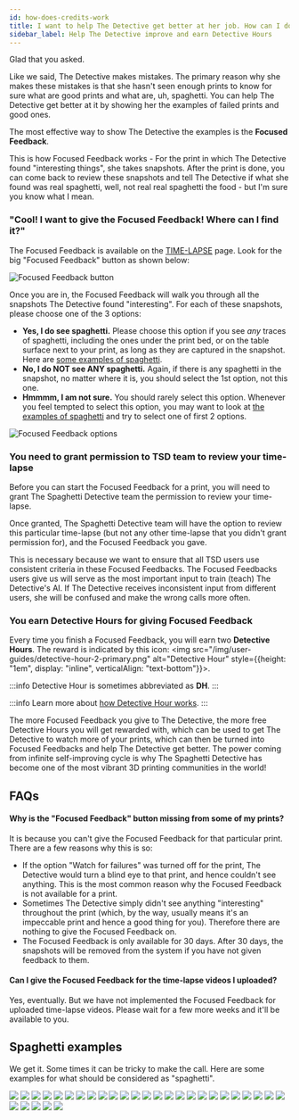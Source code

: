 ```yaml
---
id: how-does-credits-work
title: I want to help The Detective get better at her job. How can I do it?
sidebar_label: Help The Detective improve and earn Detective Hours
---
```


Glad that you asked.

Like we said, The Detective makes mistakes. The primary reason why she makes these mistakes is that she hasn't seen enough prints to know for sure what are good prints and what are, uh, spaghetti. You can help The Detective get better at it by showing her the examples of failed prints and good ones.

The most effective way to show The Detective the examples is the **Focused Feedback**.

This is how Focused Feedback works - For the print in which The Detective found "interesting things", she takes snapshots. After the print is done, you can come back to review these snapshots and tell The Detective if what she found was real spaghetti, well, not real real spaghetti the food - but I'm sure you know what I mean.


### "Cool! I want to give the Focused Feedback! Where can I find it?"

The Focused Feedback is available on the [TIME-LAPSE](https://app.thespaghettidetective.com/prints/) page. Look for the big "Focused Feedback" button as shown below:

![Focused Feedback button](/img/user-guides/focused-feedback-button.png)

Once you are in, the Focused Feedback will walk you through all the snapshots The Detective found "interesting". For each of these snapshots, please choose one of the 3 options:

* **Yes, I do see spaghetti.** Please choose this option if you see *any* traces of spaghetti, including the ones under the print bed, or on the table surface next to your print, as long as they are captured in the snapshot. Here are [some examples of spaghetti](#spaghetti-examples).
* **No, I do NOT see ANY spaghetti.** Again, if there is any spaghetti in the snapshot, no matter where it is, you should select the 1st option, not this one.
* **Hmmmm, I am not sure.** You should rarely select this option. Whenever you feel tempted to select this option, you may want to look at [the examples of spaghetti](#spaghetti-examples) and try to select one of first 2 options.

![Focused Feedback options](/img/user-guides/focused-feedback.png)

### You need to grant permission to TSD team to review your time-lapse

Before you can start the Focused Feedback for a print, you will need to grant The Spaghetti Detective team the permission to review your time-lapse.

Once granted, The Spaghetti Detective team will have the option to review this particular time-lapse (but not any other time-lapse that you didn't grant permission for), and the Focused Feedback you gave.

This is necessary because we want to ensure that all TSD users use consistent criteria in these Focused Feedbacks. The Focused Feedbacks users give us will serve as the most important input to train (teach) The Detective's AI. If The Detective receives inconsistent input from different users, she will be confused and make the wrong calls more often.

### You earn Detective Hours for giving Focused Feedback

Every time you finish a Focused Feedback, you will earn two **Detective Hours**. The reward is indicated by this icon:  <img src="/img/user-guides/detective-hour-2-primary.png" alt="Detective Hour" style={{height: "1em", display: "inline",  verticalAlign: "text-bottom"}}></img>.

:::info
Detective Hour is sometimes abbreviated as **DH**.
:::

:::info
Learn more about [how Detective Hour works](/docs/user-guides/how-does-detective-hour-work).
:::

The more Focused Feedback you give to The Detective, the more free Detective Hours you will get rewarded with, which can be used to get The Detective to watch more of your prints, which can then be turned into Focused Feedbacks and help The Detective get better. The power coming from infinite self-improving cycle is why The Spaghetti Detective has become one of the most vibrant 3D printing communities in the world!

## FAQs

#### Why is the "Focused Feedback" button missing from some of my prints?

It is because you can't give the Focused Feedback for that particular print. There are a few reasons why this is so:

* If the option "Watch for failures" was turned off for the print, The Detective would turn a blind eye to that print, and hence couldn't see anything. This is the most common reason why the Focused Feedback is not available for a print.
* Sometimes The Detective simply didn't see anything "interesting" throughout the print (which, by the way, usually means it's an impeccable print and hence a good thing for you). Therefore there are nothing to give the Focused Feedback on.
* The Focused Feedback is only available for 30 days. After 30 days, the snapshots will be removed from the system if you have not given feedback to them.

#### Can I give the Focused Feedback for the time-lapse videos I uploaded?

Yes, eventually. But we have not implemented the Focused Feedback for uploaded time-lapse videos. Please wait for a few more weeks and it'll be available to you.


## Spaghetti examples

We get it. Some times it can be tricky to make the call. Here are some examples for what should be considered as "spaghetti".

<div>
<img style={{maxWidth: "346px"}} src="/img/user-guides/spaghetti-examples/1.png"></img>
<img style={{maxWidth: "346px"}} src="/img/user-guides/spaghetti-examples/2.png"></img>
<img style={{maxWidth: "346px"}} src="/img/user-guides/spaghetti-examples/3.png"></img>
<img style={{maxWidth: "346px"}} src="/img/user-guides/spaghetti-examples/4.png"></img>
<img style={{maxWidth: "346px"}} src="/img/user-guides/spaghetti-examples/5.png"></img>
<img style={{maxWidth: "346px"}} src="/img/user-guides/spaghetti-examples/6.png"></img>
<img style={{maxWidth: "346px"}} src="/img/user-guides/spaghetti-examples/7.png"></img>
<img style={{maxWidth: "346px"}} src="/img/user-guides/spaghetti-examples/8.png"></img>
<img style={{maxWidth: "346px"}} src="/img/user-guides/spaghetti-examples/9.png"></img>
<img style={{maxWidth: "346px"}} src="/img/user-guides/spaghetti-examples/10.png"></img>
<img style={{maxWidth: "346px"}} src="/img/user-guides/spaghetti-examples/11.png"></img>
<img style={{maxWidth: "346px"}} src="/img/user-guides/spaghetti-examples/12.png"></img>
<img style={{maxWidth: "346px"}} src="/img/user-guides/spaghetti-examples/13.png"></img>
<img style={{maxWidth: "346px"}} src="/img/user-guides/spaghetti-examples/14.png"></img>
<img style={{maxWidth: "346px"}} src="/img/user-guides/spaghetti-examples/15.png"></img>
<img style={{maxWidth: "346px"}} src="/img/user-guides/spaghetti-examples/16.png"></img>
<img style={{maxWidth: "346px"}} src="/img/user-guides/spaghetti-examples/17.png"></img>
<img style={{maxWidth: "346px"}} src="/img/user-guides/spaghetti-examples/18.png"></img>
<img style={{maxWidth: "346px"}} src="/img/user-guides/spaghetti-examples/19.png"></img>
<img style={{maxWidth: "346px"}} src="/img/user-guides/spaghetti-examples/20.png"></img>
<img style={{maxWidth: "346px"}} src="/img/user-guides/spaghetti-examples/21.png"></img>
<img style={{maxWidth: "346px"}} src="/img/user-guides/spaghetti-examples/22.png"></img>
<img style={{maxWidth: "346px"}} src="/img/user-guides/spaghetti-examples/23.png"></img>
<img style={{maxWidth: "346px"}} src="/img/user-guides/spaghetti-examples/24.png"></img>
<img style={{maxWidth: "346px"}} src="/img/user-guides/spaghetti-examples/25.png"></img>
<img style={{maxWidth: "346px"}} src="/img/user-guides/spaghetti-examples/26.png"></img>
<img style={{maxWidth: "346px"}} src="/img/user-guides/spaghetti-examples/27.png"></img>
<img style={{maxWidth: "346px"}} src="/img/user-guides/spaghetti-examples/28.png"></img>
<img style={{maxWidth: "346px"}} src="/img/user-guides/spaghetti-examples/29.png"></img>
<img style={{maxWidth: "346px"}} src="/img/user-guides/spaghetti-examples/30.png"></img>
</div>
